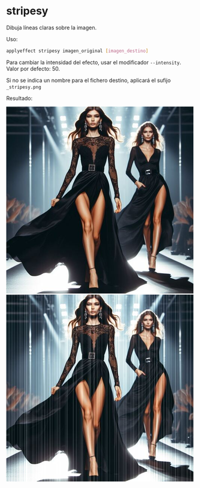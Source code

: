 # stripesy

Dibuja líneas claras sobre la imagen.

Uso:

``` sh
applyeffect stripesy imagen_original [imagen_destino]
```

Para cambiar la intensidad del efecto, usar el modificador `--intensity`. Valor por defecto: 50.

Si no se indica un nombre para el fichero destino, aplicará el sufijo `_stripesy.png`

Resultado:

![imagen original](../../images/image.jpg)
![stripesy](../../images/image_stripesy.png)
